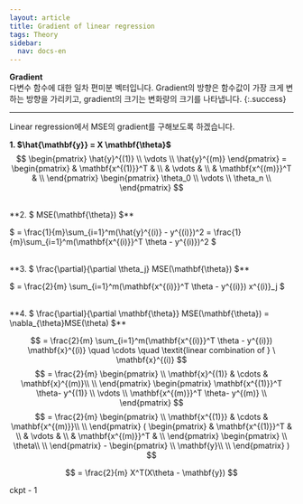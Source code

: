 ```yaml
---
layout: article
title: Gradient of linear regression
tags: Theory
sidebar:
  nav: docs-en
---
```


**Gradient** <br> 다변수 함수에 대한 일차 편미분 벡터입니다. Gradient의 방향은 함수값이 가장 크게 변하는 방향을 가리키고, gradient의 크기는 변화량의 크기를 나타냅니다.
{:.success}

<!--more-->

---

Linear regression에서 MSE의 gradient를 구해보도록 하겠습니다. <br>

**1. $\hat{\mathbf{y}} = X \mathbf{\theta}$** <br>
$$
\begin{pmatrix}
\hat{y}^{(1)} \\
\vdots \\
\hat{y}^{(m)}
\end{pmatrix} =
\begin{pmatrix}
 & \mathbf{x^{(1)}}^T & \\
& \vdots & \\
& \mathbf{x^{(m)}}^T & \\
\end{pmatrix}
\begin{pmatrix}
\theta_0 \\
\vdots \\
\theta_n \\
\end{pmatrix}
$$

<br>
**2. $ MSE(\mathbf{\theta}) $** <br>

$ = \frac{1}{m}\sum_{i=1}^m(\hat{y}^{(i)} - y^{(i)})^2 =
 \frac{1}{m}\sum_{i=1}^m(\mathbf{x^{(i)}}^T \theta - y^{(i)})^2 $

<br>
**3. $ \frac{\partial}{\partial \theta_j} MSE(\mathbf{\theta}) $** <br>

$ = \frac{2}{m} \sum_{i=1}^m(\mathbf{x^{(i)}}^T \theta - y^{(i)}) x^{(i)}_j $

<br>
**4. $ \frac{\partial}{\partial \mathbf{\theta}} MSE(\mathbf{\theta}) = \nabla_{\theta}MSE(\theta) $** <br>

$$
= \frac{2}{m} \sum_{i=1}^m(\mathbf{x^{(i)}}^T \theta - y^{(i)}) \mathbf{x}^{(i)} \quad \cdots \quad \textit{linear combination of } \ \mathbf{x}^{(i)}
$$
$$
= \frac{2}{m}
\begin{pmatrix}
\\
\mathbf{x}^{(1)} & \cdots & \mathbf{x}^{(m)}\\
\\
\end{pmatrix}
\begin{pmatrix}
\mathbf{x^{(1)}}^T \theta- y^{(1)} \\
\vdots \\
\mathbf{x^{(m)}}^T \theta- y^{(m)} \\
\end{pmatrix}
$$
$$
= \frac{2}{m}
\begin{pmatrix}
\\
\mathbf{x^{(1)}} & \cdots & \mathbf{x^{(m)}}\\
\\
\end{pmatrix} (
\begin{pmatrix}
& \mathbf{x^{(1)}}^T & \\
& \vdots & \\
& \mathbf{x^{(m)}}^T & \\
\end{pmatrix}
\begin{pmatrix}
\\
\theta\\
\\
\end{pmatrix} -
\begin{pmatrix}
\\
\mathbf{y}\\
\\
\end{pmatrix} )
$$

$$
= \frac{2}{m} X^T(X\theta - \mathbf{y})
$$

ckpt - 1
